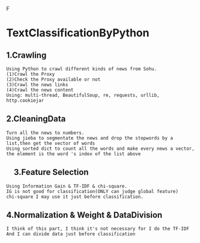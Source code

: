 F

TextClassificationByPython
==============================================================


1.Crawling
------------------------------------------------------------------
    Using Python to crawl different kinds of news from Sohu.
    (1)Crawl the Proxy
    (2)Check the Proxy available or not
    (3)Crawl the news links
    (4)Crawl the news content
    Using: multi-thread, BeautifulSoup, re, requests, urllib, http.cookiejar
    
2.CleaningData
------------------------------------------------------------------
    Turn all the news to numbers.
    Using jieba to segmentate the news and drop the stopwords by a list,then get the vector of words
    Using sorted dict to count all the words and make every news a vector, the element is the word 's index of the list above
    
3.Feature Selection
----------------------------------------------------------------------
    Using Information Gain & TF-IDF & chi-square.
    IG is not good for classification(ONLY can judge global feature)
    chi-square I may use it just before classification.

4.Normalization & Weight & DataDivision
-------------------------------------------------------------------------
    I think of this part, I think it's not necessary for I do the TF-IDF
    And I can divide data just before classification
